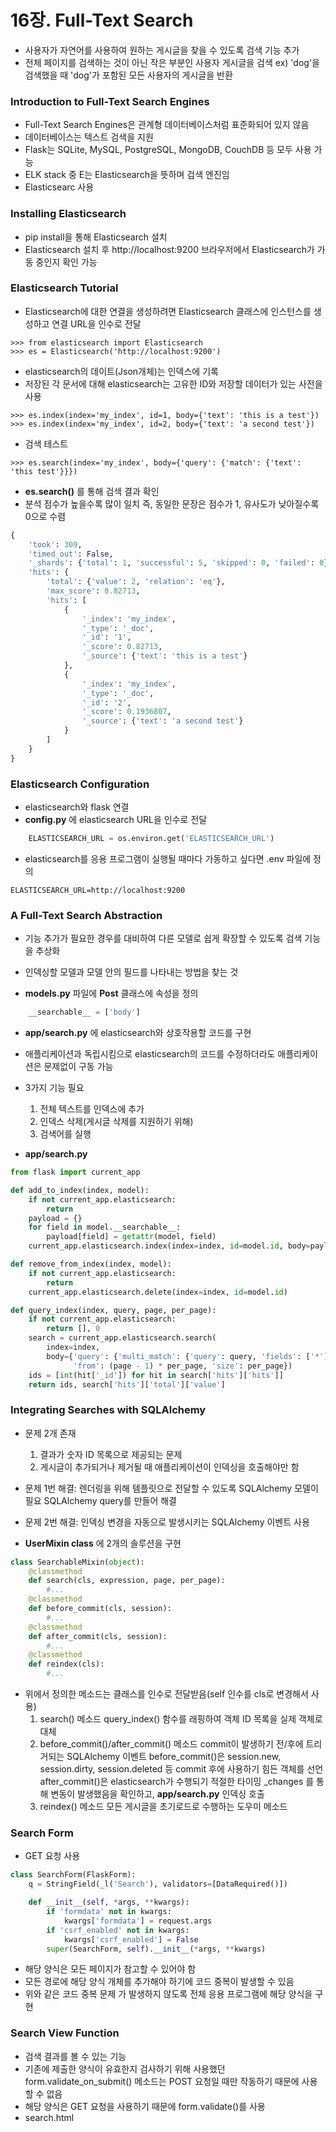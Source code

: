 # 16장. Full-Text Search
- 사용자가 자연어를 사용하여 원하는 게시글을 찾을 수 있도록 검색 기능 추가
- 전체 페이지를 검색하는 것이 아닌 작은 부분인 사용자 게시글을 검색
  ex) 'dog'을 검색했을 때 'dog'가 포함된 모든 사용자의 게시글을 반환
  
### Introduction to Full-Text Search Engines
- Full-Text Search Engines은 관계형 데이터베이스처럼 표준화되어 있지 않음
- 데이터베이스는 텍스트 검색을 지원
- Flask는 SQLite, MySQL, PostgreSQL, MongoDB, CouchDB 등 모두 사용 가능
- ELK stack 중 E는 Elasticsearch을 뜻하며 검색 엔진임
- Elasticsearc 사용

### Installing Elasticsearch
- pip install을 통해 Elasticsearch 설치 
- Elasticsearch 설치 후 http://localhost:9200 브라우저에서 Elasticsearch가 가동 중인지 확인 가능

### Elasticsearch Tutorial
- Elasticsearch에 대한 연결을 생성하려면 Elasticsearch 클래스에 인스턴스를 생성하고 연결 URL을 인수로 전달

```shell
>>> from elasticsearch import Elasticsearch
>>> es = Elasticsearch('http://localhost:9200')
```

- elasticsearch의 데이트(Json개체)는 인덱스에 기록
- 저장된 각 문서에 대해 elasticsearch는 고유한 ID와 저장할 데이터가 있는 사전을 사용

```shell 
>>> es.index(index='my_index', id=1, body={'text': 'this is a test'})
>>> es.index(index='my_index', id=2, body={'text': 'a second test'})
```

- 검색 테스트
```shell
>>> es.search(index='my_index', body={'query': {'match': {'text': 'this test'}}})
```

- __es.search()__ 를 통해 검색 결과 확인
- 분석 점수가 높을수록 많이 일치 즉, 동일한 문장은 점수가 1, 유사도가 낮아질수록 0으로 수렴

```python
{
    'took': 309,
    'timed_out': False,
    '_shards': {'total': 1, 'successful': 5, 'skipped': 0, 'failed': 0},
    'hits': {
        'total': {'value': 2, 'relation': 'eq'},
        'max_score': 0.82713,
        'hits': [
            {
                '_index': 'my_index',
                '_type': '_doc',
                '_id': '1',
                '_score': 0.82713,
                '_source': {'text': 'this is a test'}
            },
            {
                '_index': 'my_index',
                '_type': '_doc',
                '_id': '2',
                '_score': 0.1936807,
                '_source': {'text': 'a second test'}
            }
        ]
    }
}
```

### Elasticsearch Configuration
- elasticsearch와 flask 연결
- __config.py__ 에 elasticsearch URL을 인수로 전달

```python
    ELASTICSEARCH_URL = os.environ.get('ELASTICSEARCH_URL')
```

- elasticsearch를 응용 프로그램이 실행될 때마다 가동하고 싶다면 .env 파일에 정의

```text
ELASTICSEARCH_URL=http://localhost:9200
```


### A Full-Text Search Abstraction
- 기능 추가가 필요한 경우를 대비하여 다른 모델로 쉽게 확장할 수 있도록 검색 기능을 추상화

- 인덱싱할 모델과 모델 안의 필드를 나타내는 방법을 찾는 것
- __models.py__ 파일에 __Post__ 클래스에 속성을 정의

```python
    __searchable__ = ['body']
```

- __app/search.py__ 에 elasticsearch와 상호작용할 코드를 구현
- 애플리케이션과 독립시킴으로 elasticsearch의 코드를 수정하더라도 애플리케이션은 문제없이 구동 가능
- 3가지 기능 필요
  1. 전체 텍스트를 인덱스에 추가
  2. 인덱스 삭제(게시글 삭제를 지원하기 위해)
  3. 검색어를 실행
  
-  __app/search.py__  
```python
from flask import current_app

def add_to_index(index, model):
    if not current_app.elasticsearch:
        return
    payload = {}
    for field in model.__searchable__:
        payload[field] = getattr(model, field)
    current_app.elasticsearch.index(index=index, id=model.id, body=payload)

def remove_from_index(index, model):
    if not current_app.elasticsearch:
        return
    current_app.elasticsearch.delete(index=index, id=model.id)

def query_index(index, query, page, per_page):
    if not current_app.elasticsearch:
        return [], 0
    search = current_app.elasticsearch.search(
        index=index,
        body={'query': {'multi_match': {'query': query, 'fields': ['*']}},
              'from': (page - 1) * per_page, 'size': per_page})
    ids = [int(hit['_id']) for hit in search['hits']['hits']]
    return ids, search['hits']['total']['value']
```


### Integrating Searches with SQLAlchemy
- 문제 2개 존재
  1. 결과가 숫자 ID 목록으로 제공되는 문제
  2. 게시글이 추가되거나 제거될 때 애플리케이션이 인덱싱을 호출해야만 함
  
- 문제 1번 해결: 렌더링을 위해 템플릿으로 전달할 수 있도록 SQLAlchemy 모델이 필요
  SQLAlchemy query를 만들어 해결
- 문제 2번 해결: 인덱싱 변경을 자동으로 발생시키는 SQLAlchemy 이벤트 사용
- __UserMixin class__ 에 2개의 솔루션을 구현

```python 
class SearchableMixin(object):
    @classmethod
    def search(cls, expression, page, per_page):
        #...
    @classmethod
    def before_commit(cls, session):
        #...
    @classmethod
    def after_commit(cls, session):
        #...
    @classmethod
    def reindex(cls):
        #...
```

- 위에서 정의한 메소드는 클래스를 인수로 전달받음(self 인수를 cls로 변경해서 사용)
  1. search() 메소드
     query_index() 함수를 래핑하여 객체 ID 목록을 실제 객체로 대체
  2. before_commit()/after_commit() 메소드
     commit이 발생하기 전/후에 트리거되는 SQLAlchemy 이벤트
     before_commit()은 session.new, session.dirty, session.deleted 등 commit 후에 사용하기 힘든 객체를 선언
     after_commit()은 elasticsearch가 수행되기 적절한 타이밍
     _changes 를 통해 변동이 발생했음을 확인하고, __app/search.py__ 인덱싱 호출
  3. reindex() 메소드
     모든 게시글을 초기로드로 수행하는 도우미 메소드
  
  
### Search Form
- GET 요청 사용

```python
class SearchForm(FlaskForm):
    q = StringField(_l('Search'), validators=[DataRequired()])

    def __init__(self, *args, **kwargs):
        if 'formdata' not in kwargs:
            kwargs['formdata'] = request.args
        if 'csrf_enabled' not in kwargs:
            kwargs['csrf_enabled'] = False
        super(SearchForm, self).__init__(*args, **kwargs)
```

- 해당 양식은 모든 페이지가 참고할 수 있어야 함
- 모든 경로에 해당 양식 개체를 추가해야 하기에  코드 중복이 발생할 수 있음
- 위와 같은 코드 중복 문제 가 발생하지 않도록 전체 응용 프로그램에 해당 양식을 구현


### Search View Function
- 검색 결과를 볼 수 있는 기능
- 기존에 제출한 양식이 유효한지 검사하기 위해 사용했던 form.validate_on_submit() 메소드는 POST 요청일 때만 작동하기 때문에 사용할 수 없음
- 해당 양식은 GET 요청을 사용하기 때문에 form.validate()를 사용
- search.html 